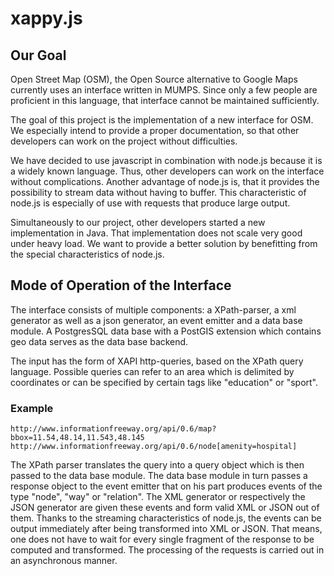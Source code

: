 # xappy.js

## Our Goal

Open Street Map (OSM), the Open Source alternative to Google Maps currently uses an interface written in MUMPS. Since only a few people are proficient in this language, that interface cannot be maintained sufficiently. 

The goal of this project is the implementation of a new interface for OSM. We especially intend to provide a proper documentation, so that other developers can work on the project without difficulties.

We have decided to use javascript in combination with node.js because it is a widely known language. Thus, other developers can work on the interface without complications.
Another advantage of node.js is, that it provides the possibility to stream data without having to buffer. This characteristic of node.js is especially of use with requests that produce large output.

Simultaneously to our project, other developers started a new implementation in Java. That implementation does not scale very good under heavy load. We want to provide a better solution by benefitting from the special characteristics of node.js.

## Mode of Operation of the Interface

The interface consists of multiple components: a XPath-parser, a xml generator as well as a json generator, an event emitter and a data base module. A PostgresSQL data base with a PostGIS extension which contains geo data serves as the data base backend.

The input has the form of XAPI http-queries, based on the XPath query language. Possible queries can refer to an area which is delimited by coordinates or can be specified by certain tags like "education" or "sport".

### Example

    http://www.informationfreeway.org/api/0.6/map?bbox=11.54,48.14,11.543,48.145
    http://www.informationfreeway.org/api/0.6/node[amenity=hospital]

The XPath parser translates the query into a query object which is then passed to the data base module. The data base module in turn passes a response object to the event emitter that on his part produces events of the type "node", "way" or "relation". The XML generator or respectively the JSON generator are given these events and form valid XML or JSON out of them.
Thanks to the streaming characteristics of node.js, the events can be output immediately after being transformed into XML or JSON. That means, one does not have to wait for every single fragment of the response to be computed and transformed.
The processing of the requests is carried out in an asynchronous manner.
